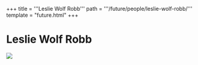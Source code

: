 +++
title = '''Leslie Wolf Robb'''
path = '''/future/people/leslie-wolf-robb/'''
template = "future.html"
+++

<h1>Leslie Wolf Robb</h1>

<img class="speaker-photo" src="https://custom.cvent.com/C3A4539B19F74ABCB6FCE437F6BC0A74/files/event/910aaf2914d44586a56fbd0b3b2c31c0/63a963fcc8ad4159942fda8fe2477e8e.jpg">

